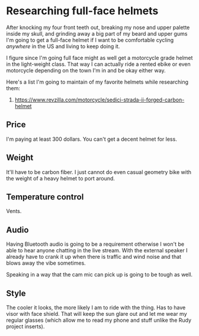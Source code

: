 # Researching full-face helmets

After knocking my four front teeth out, breaking my nose and upper palette inside my skull, and grinding away a big part of my beard and upper gums I'm going to get a full-face helmet if I want to be comfortable cycling *anywhere* in the US and living to keep doing it.

I figure since I'm going full face might as well get a motorcycle grade helmet in the light-weight class. That way I can actually ride a rented ebike or even motorcycle depending on the town I'm in and be okay either way.

Here's a list I'm going to maintain of my favorite helmets while researching them:

1. <https://www.revzilla.com/motorcycle/sedici-strada-ii-forged-carbon-helmet>

## Price

I'm paying at least 300 dollars. You can't get a decent helmet for less.

## Weight

It'll have to be carbon fiber. I just cannot do even casual geometry bike with the weight of a heavy helmet to port around.

## Temperature control

Vents.

## Audio

Having Bluetooth audio is going to be a requirement otherwise I won't be able to hear anyone chatting in the live stream. With the external speaker I already have to crank it up when there is traffic and wind noise and that blows away the vibe sometimes.

Speaking in a way that the cam mic can pick up is going to be tough as well.

## Style

The cooler it looks, the more likely I am to ride with the thing. Has to have visor with face shield. That will keep the sun glare out and let me wear my regular glasses (which allow me to read my phone and stuff unlike the Rudy project inserts).

